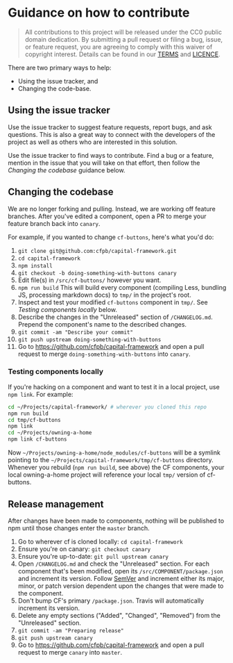 # Guidance on how to contribute

> All contributions to this project will be released under the CC0 public domain
> dedication. By submitting a pull request or filing a bug, issue, or 
> feature request, you are agreeing to comply with this waiver of copyright interest.
> Details can be found in our [TERMS](TERMS.md) and [LICENCE](LICENSE).


There are two primary ways to help: 
 - Using the issue tracker, and 
 - Changing the code-base.


## Using the issue tracker

Use the issue tracker to suggest feature requests, report bugs, and ask questions. 
This is also a great way to connect with the developers of the project as well
as others who are interested in this solution.  

Use the issue tracker to find ways to contribute. Find a bug or a feature, mention in
the issue that you will take on that effort, then follow the _Changing the codebase_ 
guidance below.


## Changing the codebase

We are no longer forking and pulling. Instead, we are working off feature branches.
After you've edited a component, open a PR to merge your feature branch back into `canary`.

For example, if you wanted to change `cf-buttons`, here's what you'd do:

1. `git clone git@github.com:cfpb/capital-framework.git`
1. `cd capital-framework`
1. `npm install`
1. `git checkout -b doing-something-with-buttons canary`
1. Edit file(s) in `/src/cf-buttons/` however you want.
1. `npm run build` This will build every component (compiling Less, bundling JS, processing markdown docs) to `tmp/` in the project's root.
1. Inspect and test your modified `cf-buttons` component in `tmp/`. See _Testing components locally_ below.
1. Describe the changes in the "Unreleased" section of `/CHANGELOG.md`.
Prepend the component's name to the described changes.
1. `git commit -am "Describe your commit"`
1. `git push upstream doing-something-with-buttons`
1. Go to https://github.com/cfpb/capital-framework and open a pull request to merge `doing-something-with-buttons` into `canary`.


### Testing components locally

If you're hacking on a component and want to test it in a local project, use `npm link`. For example:

```sh
cd ~/Projects/capital-framework/ # wherever you cloned this repo
npm run build
cd tmp/cf-buttons
npm link
cd ~/Projects/owning-a-home
npm link cf-buttons
```

Now `~/Projects/owning-a-home/node_modules/cf-buttons` will be a symlink pointing to the `~/Projects/capital-framework/tmp/cf-buttons` directory. Whenever you rebuild (`npm run build`, see above) the CF components, your local owning-a-home project will reference your local `tmp/` version of cf-buttons.


## Release management

After changes have been made to components, nothing will be published to npm until
those changes enter the `master` branch.

1. Go to wherever cf is cloned locally: `cd capital-framework`
1. Ensure you're on canary: `git checkout canary`
1. Ensure you're up-to-date: `git pull upstream canary`
1. Open `/CHANGELOG.md` and check the "Unreleased" section. For each component
that's been modified, open its `/src/COMPONENT/package.json` and increment its
version. Follow [SemVer](http://semver.org/) and increment either its major, minor,
or patch version dependent upon the changes that were made to the component.
1. Don't bump CF's primary `/package.json`. Travis will automatically increment its version.
1. Delete any empty sections ("Added", "Changed", "Removed") from the "Unreleased" section.
1. `git commit -am "Preparing release"`
1. `git push upstream canary`
1. Go to https://github.com/cfpb/capital-framework and open a pull request to merge `canary` into `master`.
